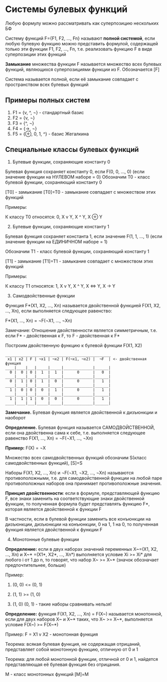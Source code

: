 # Системы булевых функций

Любую формулу можно рассматривать как суперпозицию нескольких БФ

Систему функций F={F1, F2, ..., Fn} называют **полной системой**, если любую булевую функцию можно представить формулой, содержащей только эти функции F1, F2, ..., Fn, т.е. реализовать функцию F в виде суперпозиции этих функций

**Замыкание** множества функции F называется множество всех булевых функций, являющихся суперпозициями функции из F. Обозначается [F]

Система называется полной, если её замыкание совпадает с пространством всех булевых функций

## Примеры полных систем

1. F1 = {v, ^, ¬} - стандартный базис
2. F2 = {v, ¬}
3. F3 = {^, ¬}
4. F4 = {->, ¬}
5. F5 = {⊕, 0, 1, ^} - базис Жегалкина

## Специальные классы булевых функций

1. Булевые функции, сохраняющие константу 0

Булевая функция сохраняет константу 0, если F(0, 0, ..., 0) (если значение функции на НУЛЕВОМ наборе = 0)
Обозначим Т0 - класс булевой функции, сохраняющий константу 0

[Т0] - замыкание
[Т0]=Т0 - замыкание совпадает с множеством этих функций

Примеры:

К классу Т0 относятся: 0, X v Y, X ^ Y, X ⊕ Y

2. Булевые функции, сохраняющие константу 1

Булевая функция сохраняет константа 1, если значение F(1, 1, ..., 1) (если значение функции на ЕДИНИЧНОМ наборе = 1)

Обозначим Т1 - класс булевой функции, сохраняющий константу 1

[Т1] - замыкание
[Т1]=Т1 - замыкание совпадает с множеством этих функций

Примеры:

К классу Т1 относятся: 1, X v Y, X ^ Y, X <=> Y, X -> Y

3. Самодвойственные функции

Функция F*(X1, X2, ..., Xn) называется двойственной функцией F(X1, X2, ..., Xn), если выполняется следующее равенство:

F*(X1, ..., Xn) = ¬F(¬X1, ..., ¬Xn)

Замечание: Отношение двойственности является симметричным, т.е. если F* - двойственная к F, то F - двойственная к F*

Построим двойственную функцию к булевой функции F(X1, X2)

```
_______________________________________________
 x1 | x2 | F | ¬x1 | ¬x2 | F(¬x1, ¬x2) |  ¬F  | <- двойственная функция
____|____|___|_____|_____|_____________|______|
  0 |  0 | 0 |  1  |  1  |      0      |   0  |
____|____|___|_____|_____|_____________|______|
  0 |  1 | 0 |  1  |  0  |      0      |   1  |
____|____|___|_____|_____|_____________|______|
  1 |  0 | 0 |  0  |  1  |      0      |   1  |
____|____|___|_____|_____|_____________|______|
  1 |  1 | 1 |  0  |  0  |      0      |   1  |
____|____|___|_____|_____|_____________|______|
```

**Замечание.** Булевая функция является двойственной к дизъюнкции и наоборот

**Определение.** Булевая функция называется САМОДВОЙСТВЕННОЙ, если она двойственна сама к себе, т.е. выполняется следующее равенство F(X1, ..., Xn) = ¬F(¬X1, ..., ¬Xn)

**Пример:** F(X) = ¬X

Множество всех самодвойственных функций обозначим S(класс самодвойственных функций), [S]=S

Наборы F(X1, X2, ..., Xn) и ¬F(¬X1, ¬X2, ..., ¬Xn) называются противоположными, т.е. для самодвойственной функции на любой паре противоположных наборов она принимает противоположные значения.

**Принцип двойственности**: если в формуле, представляющей функцию F, все знаки заменить на соответствующие знаки двойственной функции, то полученная формула будет представлять функцию F*, которая является двойственной к функции F

В частности, если в булевой функции заменить все конъюнкции на дизъюнкции, дизъюнкции на конъюнкции, 0 на 1, 1 на 0, то полученная функция является двойственной к функции F

4. Монотонные булевые функции

**Определение:** если в двух наборах значений переменных X~=(X1, X2, ..., Xn) и X~* =(X1*, X2*, ..., Xn*) выполняется условие Xi >= Xi* для любого i от 1 до n, то говорят, что набор X~ >= X~* (значок обозначает предпочтительнее, больше)

Пример:

1) (0, 0) <= (0, 1)

2) (1, 1) >= (1, 0)

3) (1, 0)  (0, 1) - такие наборы сравнивать нельзя!

**Определение:** функция F(X1, X2, ..., Xn) = F(X~) называется монотонной, если для двух наборов X~ и X~* таких, что X~ >= X~*, выполняется условие F(X~) >= F(X~*)

Пример: F = X1 v X2 - монотонная функция

Теорема: всякая булевая функция, не содержащая отрицаний, представляет собой монотонную функцию, отличную от 0 и 1

Теорема: для любой монотонной функции, отличной от 0 и 1, найдется представляющая её булевая функция без отрицания.

M - класс монотонных функций
[M]=M
